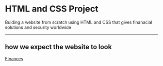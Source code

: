 # HTML and CSS Project

Bulding a website from scratch using HTML and CSS that gives finanacial solutions and security worldwide

---
## how we expect the website to look 

[Finances](https://jevelin.shufflehound.com/finances/#)

